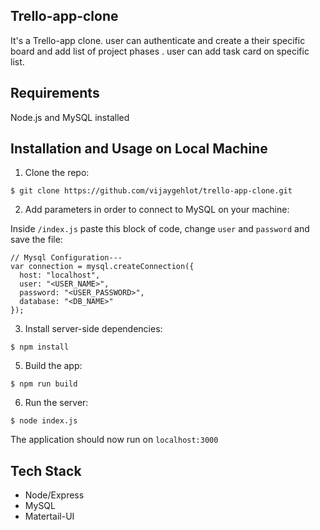 ## Trello-app-clone
It's a Trello-app clone. user can authenticate and create a their specific board and add list of project phases . user can add task card on specific list.


## Requirements

Node.js and MySQL installed

## Installation and Usage on Local Machine

1. Clone the repo:

```
$ git clone https://github.com/vijaygehlot/trello-app-clone.git

```

2. Add parameters in order to connect to MySQL on your machine:



Inside ```/index.js``` paste this block of code, change ```user``` and ```password``` and save the file:

```
// Mysql Configuration---
var connection = mysql.createConnection({
  host: "localhost",
  user: "<USER_NAME>",
  password: "<USER_PASSWORD>",
  database: "<DB_NAME>"
});
```

3. Install server-side dependencies:

```
$ npm install
```

5. Build the app:

```
$ npm run build
```

6. Run the server:

```.
$ node index.js
```


The application should now run on <code>localhost:3000</code>

## Tech Stack

* Node/Express
* MySQL
* Matertail-UI

